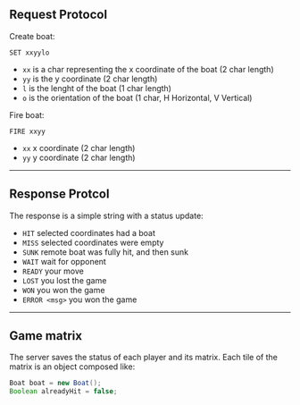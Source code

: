 ## Request Protocol 

Create boat:
```
SET xxyylo
```
* `xx` is a char representing the x coordinate of the boat (2 char length)
* `yy` is the y coordinate (2 char length)
* `l` is the lenght of the boat (1 char length)
* `o` is the orientation of the boat (1 char, H Horizontal, V Vertical)

Fire boat:
```
FIRE xxyy
```
* `xx` x coordinate (2 char length)
* `yy` y coordinate (2 char length)

---
## Response Protcol
The response is a simple string with a status update:

* `HIT` selected coordinates had a boat
* `MISS` selected coordinates were empty
* `SUNK` remote boat was fully hit, and then sunk
* `WAIT` wait for opponent
* `READY` your move
* `LOST` you lost the game
* `WON` you won the game
* `ERROR <msg>` you won the game

---
## Game matrix
The server saves the status of each player and its matrix. Each tile of the matrix is an object composed like:
```java
Boat boat = new Boat();
Boolean alreadyHit = false;
```

